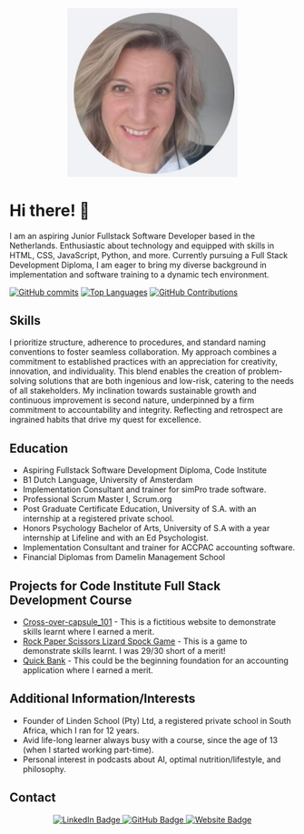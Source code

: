 <p align="center">
  <img src="images/Caylin%20Image.jpg" alt="Your Image Description" width="300">
</p>

# Hi there! 👋

I am an aspiring Junior Fullstack Software Developer based in the Netherlands. Enthusiastic about technology and equipped with skills in HTML, CSS, JavaScript, Python, and more. Currently pursuing a Full Stack Development Diploma, I am eager to bring my diverse background in implementation and software training to a dynamic tech environment.

[![GitHub commits](https://github-readme-stats.vercel.app/api?username=CaylinDewey&show_icons=true&theme=radical)](https://github.com/CaylinDewey)   [![Top Languages](https://github-readme-stats.vercel.app/api/top-langs/?username=CaylinDewey&layout=compact)](https://github.com/CaylinDewey)  [![GitHub Contributions](https://img.shields.io/github/last-commit/CaylinDewey/CaylinDewey)](https://github.com/CaylinDewey)
## Skills
I prioritize structure, adherence to procedures, and standard naming conventions to foster seamless collaboration. My approach combines a commitment to established practices with an appreciation for creativity, innovation, and individuality. This blend enables the creation of problem-solving solutions that are both ingenious and low-risk, catering to the needs of all stakeholders. My inclination towards sustainable growth and continuous improvement is second nature, underpinned by a firm commitment to accountability and integrity. Reflecting and retrospect are ingrained habits that drive my quest for excellence.

## Education
- Aspiring Fullstack Software Development Diploma, Code Institute
- B1 Dutch Language, University of Amsterdam
- Implementation Consultant and trainer for simPro trade software.
- Professional Scrum Master I, Scrum.org
- Post Graduate Certificate Education, University of S.A. with an internship at a registered private school.
- Honors Psychology Bachelor of Arts, University of S.A with a year internship at Lifeline and with an Ed Psychologist.
- Implementation Consultant and trainer for ACCPAC accounting software.
- Financial Diplomas from Damelin Management School 

## Projects for Code Institute Full Stack Development Course
- [Cross-over-capsule_101](https://github.com/CaylinDewey/Cross-over-capsule_101) - This is a fictitious website to demonstrate skills learnt where I earned a merit.
- [Rock Paper Scissors Lizard Spock Game](https://github.com/CaylinDewey/rock-paper-scissors-game) - This is a game to demonstrate skills learnt. I was 29/30 short of a merit!
- [Quick Bank](https://github.com/CaylinDewey/p3bank2) - This could be the beginning foundation for an accounting application where I earned a merit.

## Additional Information/Interests
- Founder of Linden School (Pty) Ltd, a registered private school in South Africa, which I ran for 12 years.
- Avid life-long learner always busy with a course, since the age of 13 (when I started working part-time).
- Personal interest in podcasts about AI, optimal nutrition/lifestyle, and philosophy.

## Contact
<p align="center">
  <a href="https://www.linkedin.com/in/caylin-dewey-info" target="_blank">
    <img src="https://img.shields.io/badge/LinkedIn-0077B5?style=for-the-badge&logo=linkedin&logoColor=white" alt="LinkedIn Badge">
  </a>
  <a href="https://github.com/CaylinDewey" target="_blank">
    <img src="https://img.shields.io/badge/GitHub-181717?style=for-the-badge&logo=github&logoColor=white" alt="GitHub Badge">
  </a>
  <a href="https://caylindewey.info" target="_blank">
    <img src="https://img.shields.io/badge/Website-4285F4?style=for-the-badge&logo=google-chrome&logoColor=white" alt="Website Badge">
  </a>
</p>

